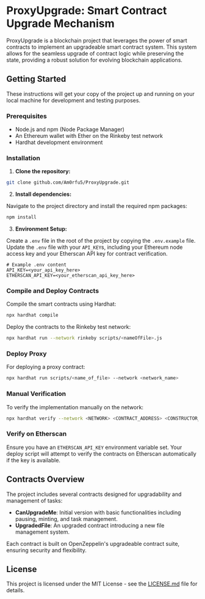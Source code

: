 # ProxyUpgrade: Smart Contract Upgrade Mechanism

ProxyUpgrade is a blockchain project that leverages the power of smart contracts to implement an upgradeable smart contract system. This system allows for the seamless upgrade of contract logic while preserving the state, providing a robust solution for evolving blockchain applications.

## Getting Started

These instructions will get your copy of the project up and running on your local machine for development and testing purposes.

### Prerequisites

- Node.js and npm (Node Package Manager)
- An Ethereum wallet with Ether on the Rinkeby test network
- Hardhat development environment

### Installation

1. **Clone the repository:**

```bash
git clone github.com/Am0rfu5/ProxyUpgrade.git
```

2. **Install dependencies:**

Navigate to the project directory and install the required npm packages:

```bash
npm install
```

3. **Environment Setup:**

Create a `.env` file in the root of the project by copying the `.env.example` file. Update the `.env` file with your `API_KEY`s, including your Ethereum node access key and your Etherscan API key for contract verification.

```plaintext
# Example .env content
API_KEY=<your_api_key_here>
ETHERSCAN_API_KEY=<your_etherscan_api_key_here>
```

### Compile and Deploy Contracts

Compile the smart contracts using Hardhat:

```bash
npx hardhat compile
```

Deploy the contracts to the Rinkeby test network:

```bash
npx hardhat run --network rinkeby scripts/<nameOfFile>.js
```

### Deploy Proxy

For deploying a proxy contract:

```bash
npx hardhat run scripts/<name_of_file> --network <network_name>
```

### Manual Verification

To verify the implementation manually on the network:

```bash
npx hardhat verify --network <NETWORK> <CONTRACT_ADDRESS> <CONSTRUCTOR_PARAMETERS>
```

### Verify on Etherscan

Ensure you have an `ETHERSCAN_API_KEY` environment variable set. Your deploy script will attempt to verify the contracts on Etherscan automatically if the key is available.

## Contracts Overview

The project includes several contracts designed for upgradability and management of tasks:

- **CanUpgradeMe**: Initial version with basic functionalities including pausing, minting, and task management.
- **UpgradedFile**: An upgraded contract introducing a new file management system.

Each contract is built on OpenZeppelin's upgradeable contract suite, ensuring security and flexibility.

## License

This project is licensed under the MIT License - see the [LICENSE.md](LICENSE) file for details.
